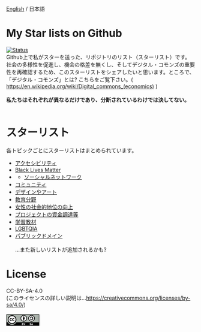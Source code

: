 <a href="https://github.com/4ioskd/my-Stars-lists/blob/main/README.md" rel="noopener noreferrer">English</a> / 日本語
# My Star lists on Github
[![Status](https://img.shields.io/badge/status-active-success.svg)]()<br>
Github上で私がスターを送った、リポジトリのリスト（スターリスト）です。社会の多様性を促進し、機会の格差を無くし、そしてデジタル・コモンズの重要性を再確認するため、このスターリストをシェアしたいと思います。ところで、「デジタル・コモンズ」とは? こちらをご覧下さい。( https://en.wikipedia.org/wiki/Digital_commons_(economics) )<br><br>
<b>私たちはそれぞれが異なるだけであり、分断されているわけでは決してない。</b><br><br>

# スターリスト
各トピックごとにスターリストはまとめられています。<br>
- <a href="https://github.com/stars/4ioskd/lists/accessibility" rel="noopener noreferrer">アクセシビリティ</a><br>
- <a href="https://github.com/stars/4ioskd/lists/black-lives-matter" rel="noopener noreferrer">Black Lives Matter</a><br>
- - <a href="https://github.com/stars/4ioskd/lists/social-network" rel="noopener noreferrer">ソーシャルネットワーク</a><br>
- <a href="https://github.com/stars/4ioskd/lists/community" rel="noopener noreferrer">コミュニティ</a><br>
- <a href="https://github.com/stars/4ioskd/lists/design-art" rel="noopener noreferrer">デザインやアート</a><br>
- <a href="https://github.com/stars/4ioskd/lists/education" rel="noopener noreferrer">教育分野</a><br>
- <a href="https://github.com/stars/4ioskd/lists/empowering-women" rel="noopener noreferrer">女性の社会的地位の向上</a><br>
- <a href="https://github.com/stars/4ioskd/lists/funding-job" rel="noopener noreferrer">プロジェクトの資金調達等</a><br>
- <a href="https://github.com/stars/4ioskd/lists/learning-material" rel="noopener noreferrer">学習教材</a><br>
- <a href="https://github.com/stars/4ioskd/lists/lgbtqia" rel="noopener noreferrer">LGBTQIA</a><br>
- <a href="https://github.com/stars/4ioskd/lists/public-domain" rel="noopener noreferrer">パブリックドメイン</a><br><br>
...また新しいリストが追加されるかも?

# License
CC-BY-SA-4.0<br>
(このライセンスの詳しい説明は...https://creativecommons.org/licenses/by-sa/4.0/)<br><br>
<img src="CC-BY-SA_icon.svg.png" width="88" height="31" alt="CC-BY-SA-4.0"></a>

